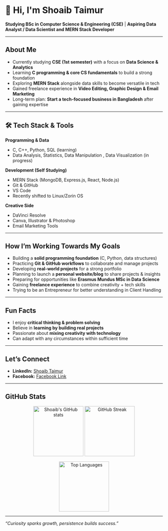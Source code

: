 # 👋 Hi, I'm Shoaib Taimur  

**Studying BSc in Computer Science & Engineering (CSE)** | **Aspiring Data Analyst / Data Scientist and MERN Stack Developer**  


---

##  About Me  
-  Currently studying **CSE (1st semester)** with a focus on **Data Science & Analytics**  
-  Learning **C programming & core CS fundamentals** to build a strong foundation  
-  Exploring **MERN Stack** alongside data skills to become versatile in tech  
-  Gained freelance experience in **Video Editing, Graphic Design & Email Marketing**  
-  Long-term plan: **Start a tech-focused business in Bangladesh** after gaining expertise  

---

## 🛠️ Tech Stack & Tools  

**Programming & Data**  
- C, C++, Python, SQL (learning)  
- Data Analysis, Statistics, Data Manipulation , Data Visualization (in progress)  


**Development (Self Studying)**
- MERN Stack (MongoDB, Express.js, React, Node.js)
- Git & GitHub  
- VS Code
- Recently shifted to Linux/Zorin OS

**Creative Side**  
- DaVinci Resolve  
- Canva, Illustrator & Photoshop  
- Email Marketing Tools  

---

##  How I’m Working Towards My Goals  
-  Building a **solid programming foundation** (C, Python, data structures)  
-  Practicing **Git & GitHub workflows** to collaborate and manage projects  
-  Developing **real-world projects** for a strong portfolio  
-  Planning to launch a **personal website/blog** to share projects & insights  
-  Preparing for opportunities like **Erasmus Mundus MSc in Data Science**  
-  Gaining **freelance experience** to combine creativity + tech skills  
-  Trying to be an Entrepreneur for better understanding in Client Handling

---

##  Fun Facts  
- I enjoy **critical thinking & problem solving**  
- Believe in **learning by building real projects**  
- Passionate about **mixing creativity with technology**  
- Can adapt with any circumstances within sufficient time
---

##  Let’s Connect  
- **LinkedIn:** [Shoaib Taimur](https://www.linkedin.com/in/shoaaib-taimur)  
- **Facebook:** [Facebook Link](https://www.facebook.com/share/16gMMQzpVh/)  

---

##  GitHub Stats  

<p align="center">
  <img src="https://github-readme-stats.vercel.app/api?username=ShoaibTaimur&show_icons=true&theme=tokyonight" alt="Shoaib's GitHub stats" height="160"/>
  <img src="https://github-readme-streak-stats.herokuapp.com/?user=ShoaibTaimur&theme=tokyonight" alt="GitHub Streak" height="160"/>
</p>

<p align="center">
  <img src="https://github-readme-stats.vercel.app/api/top-langs/?username=ShoaibTaimur&layout=compact&theme=tokyonight" alt="Top Languages" height="160"/>
</p>

---

*“Curiosity sparks growth, persistence builds success.”*